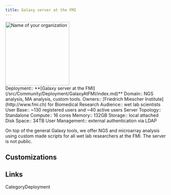 ```yaml
---
title: Galaxy server at the FMI
---
```

<div class='center'>
<a href='http://www.fmi.ch'><img src="/src/Community/Deployment/GalaxyAtFMI/YourOrgLogoOrImage.png" alt="Name of your organization" height="200" /></a>
</div>





<div class='deploymentbox'>
 Deployment:: **[Galaxy server at the FMI](/src/Community/Deployment/GalaxyAtFMI/index.md)**
 Domain:: NGS analysis, MA analysis, custom tools.
 Owners:: [Friedrich Miescher Institute](http://www.fmi.ch) for Biomedical Research
 Audience:: wet lab scientists  
 User Base:: ~130 registered users and ~40 active users
 Server Topology:: Standalone
 Compute:: 16 cores
 Memory:: 132GB
 Storage:: local attached
 Disk Space:: 34TB
 User Management:: external authentication via LDAP
</div>


On top of the general Galaxy tools, we offer NGS and microarray analysis using custom made scripts for all wet lab researchers at the FMI. The server is not public.



## Customizations

## Links

CategoryDeployment
